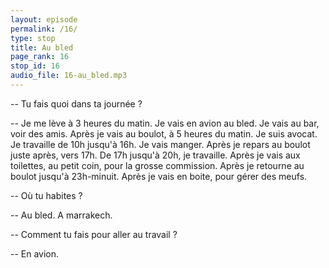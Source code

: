 ```yaml
---
layout: episode
permalink: /16/
type: stop
title: Au bled
page_rank: 16
stop_id: 16
audio_file: 16-au_bled.mp3
---
```


-- Tu fais quoi dans ta journée ?

-- Je me lève à 3 heures du matin. Je vais en avion au bled. Je vais au bar, voir des amis. Après je vais au boulot, à 5 heures du matin. Je suis avocat. Je travaille de 10h jusqu'à 16h. Je vais manger. Après je repars au boulot juste après, vers 17h. De 17h jusqu'à 20h, je travaille. Après je vais aux toilettes, au petit coin, pour la grosse commission. Après je retourne au boulot jusqu'à 23h-minuit. Après je vais en boite, pour gérer des meufs.

-- Où tu habites ?

-- Au bled. A marrakech.

-- Comment tu fais pour aller au travail ?

-- En avion.
